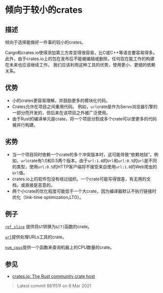 # 倾向于较小的crates

## 描述

倾向于选择能做好一件事的较小的crates。

Cargo和crates.io使得添加第三方库变得很容易，比C或C++等语言要容易得多。
此外，由于crates.io上的包在发布后不能被编辑或删除，任何现在能工作的构建在未来也应该继续工作。
我们应该利用这种工具的优势，使用更小、更细的依赖关系。

## 优势

* 小的crates更容易理解，并鼓励更多的模块化代码。
* Crates允许在项目之间重用代码。
  例如，`url`crate是作为Servo浏览器引擎的一部分而开发的，但后来在该项目之外被广泛使用。
* 由于Rust的编译单元是crate，将一个项目分割成多个crate可以使更多的代码被并行构建。

## 劣势

* 当一个项目同时依赖一个crate的多个冲突版本时，这可能导致“依赖地狱”。例如，`url`crate有1.0和0.5两个版本。由于`url:1.0`的`Url`和`url:0.5`的`Url`是不同的类型，使用`url:0.5`的HTTP客户端将不接受来自使用`url:1.0`的Web爬虫的`Url`值。
* crates.io上的软件包没有经过组织。一个crate可能写得很差，有无用的文档，或直接是恶意的。
* 两个小crate的优化程度可能低于一个大crate，因为编译器默认不执行链接时优化（link-time optimization,LTO）。

## 例子

[`ref_slice`](https://crates.io/crates/ref_slice) 提供将`&T`转换为`&[T]`函数的crate。

[`url`](https://crates.io/crates/url)提供处理URLs工具的crate。

[`num_cpus`](https://crates.io/crates/num_cpus)提供一个函数来查询机器上的CPU数量的crate。

## 参见

* [crates.io: The Rust community crate host](https://crates.io/)

> Latest commit 881f51f on 8 Mar 2021